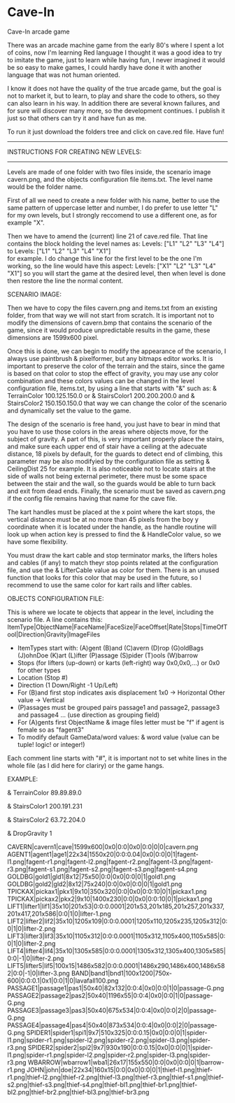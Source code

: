 # Cave-In
Cave-In arcade game 

There was an arcade machine game from the early 80's where I spent a lot of coins, now I'm learning Red language I thought it was a good idea to try to imitate the game, just to learn while having fun, I never imagined it would be so easy to make games, I could hardly have done it with another language that was not human oriented.

I know it does not have the quality of the true arcade game, but the goal is not to market it, but to learn, to play and share the code to others, so they can also learn in his way. In addition there are several known failures, and for sure will discover many more, so the development continues. I publish it just so that others can try it and have fun as me.

To run it just download the folders tree and click on cave.red file. Have fun!

**********************************************************************************************************
INSTRUCTIONS FOR CREATING NEW LEVELS:
**********************************************************************************************************

Levels are made of one folder with two files inside, the scenario image cavern.png, and the 
objects configuration file items.txt. The level name would be the folder name.

First of all we need to create a new folder with his name, better to use the same pattern
of uppercase letter and number, I do prefer to use letter "L" for my own levels, but I 
strongly reccomend to use a different one, as for example "X".

Then we have to amend the (current) line 21 of cave.red file. That line contains the block 
holding the level names as:  Levels: ["L1" "L2" "L3" "L4"]  to 	Levels: ["L1" "L2" "L3" "L4" "X1"]  
for example. I do change this line for the first level to be the one I'm working, so the
line would have this aspect:  Levels: ["X1" "L2" "L3" "L4" "X1"] so you will start the game
at the desired level, then when level is done then restore the line the normal content.

SCENARIO IMAGE:

Then we have to copy the files cavern.png and items.txt from an existing folder, from
that way we will not start from scratch. It is important not to modify the dimensions of
cavern.bmp that contains the scenario of the game, since it would produce unpredictable results
in the game, these dimensions are 1599x600 pixel.

Once this is done, we can begin to modify the appearance of the scenario, I always use
paintbrush & pixelformer, but any bitmaps editor works. It is important to preserve the color
of the terrain and the stairs, since the game is based on that color to stop the effect of
gravity, you may use any color combination and these colors values can be changed in the level
configuration file, items.txt, by using a line that starts with "&" such as: 
& TerrainColor 100.125.150.0 or & StairsColor1 200.200.200.0 and & StairsColor2 150.150.150.0
that way we can change the color of the scenario and dynamically set the value to the game.

The design of the scenario is free hand, you just have to bear in mind that you have to use 
those colors in the areas where objects move, for the subject of gravity. A part of this, is 
very important properly place the stairs, and make sure each upper end of stair have a ceiling 
at the adecuate distance, 18 pixels by default, for the guards to detect end of climbing, this
parameter may be also modifyied by the configuration file as setting & CeilingDist 25 for example.
It is also noticeable not to locate stairs at the side of walls not being external perimeter, there
must be some space between the stair and the wall, so the guards would be able to turn back and exit 
from dead ends. Finally, the scenario must be saved as cavern.png if the config file remains having
that name for the cave file.

The kart handles must be placed at the x point where the kart stops, the vertical distance must be 
at no more than 45 pixels from the boy y coordinate when it is located under the handle, as the handle 
routine will look up when action key is pressed to find the & HandleColor value, so we have some flexibility.

You must draw the kart cable and stop terminator marks, the lifters holes and cables (if any) to match theyr
stop points related at the configuration file, and use the & LifterCable value as color for them. There is an 
unused function that looks for this color that may be used in the future, so I recommend to use the same color
for kart rails and lifter cables.

OBJECTS CONFIGURATION FILE:

This is where we locate te objects that appear in the level, including the scenario file.
A line contains this:
ItemType|ObjectName|FaceName|FaceSize|FaceOffset|Rate|Stops|TimeOfTool|Direction|Gravity|ImageFiles
- ItemTypes start with: (A)gent (B)and (C)avern (D)rop (G)oldBags (J)ohnDoe (K)art (L)ifter (P)assage (S)pider (T)ools (W)barrow
- Stops (for lifters (up-down) or karts (left-right) way 0x0,0x0,...) or 0x0 for other types
- Location (Stop #)
- Direction (1 Down/Right -1 Up/Left)
- For (B)and first stop indicates axis displacement 1x0 -> Horizontal  Other value -> Vertical
- (P)assages must be grouped pairs passage1 and passage2, passage3 and passage4 ... (use direction as grouping field)
- For (A)gents first ObjectName & image files letter must be "f" if agent is female so as "fagent3"
- To modify default GameData/word values:  & word value   (value can be tuple! logic! or integer!)

Each comment line starts with "#", it is important not to set white lines in the whole file (as I did here for clariry) or the game hangs.

EXAMPLE:

& TerrainColor 89.89.89.0

& StairsColor1 200.191.231

& StairsColor2 63.72.204.0

& DropGravity 1

CAVERN|cavern1|cave|1599x600|0x0|0:0|0x0|0:0|0|0|cavern.png
AGENT1|agent1|age1|22x34|1550x20|0:0:0.04|0x0|0:0|0|1|fagent-l1.png|fagent-r1.png|fagent-l2.png|fagent-r2.png|fagent-l3.png|fagent-r3.png|fagent-s1.png|fagent-s2.png|fagent-s3.png|fagent-s4.png
GOLDBG|gold1|gld1|8x12|75x50|0:0|0x0|0:0|0|1|gold1.png
GOLDBG|gold2|gld2|8x12|75x240|0:0|0x0|0:0|0|1|gold1.png
TPICKAX|pickax1|pkx1|9x10|350x320|0:0|0x0|0:0:10|0|1|pickax1.png
TPICKAX|pickax2|pkx2|9x10|1400x230|0:0|0x0|0:0:10|0|1|pickax1.png
LIFT1|lifter1|lif1|35x10|201x53|0:0:0.0001|201x53,201x185,201x257,201x337,201x417,201x586|0:0|1|0|lifter-1.png
LIFT2|lifter2|lif2|35x10|1205x109|0:0:0.0001|1205x110,1205x235,1205x312|0:0|1|0|lifter-2.png
LIFT3|lifter3|lif3|35x10|1105x312|0:0:0.0001|1105x312,1105x400,1105x585|0:0|1|0|lifter-2.png
LIFT4|lifter4|lif4|35x10|1305x585|0:0:0.0001|1305x312,1305x400,1305x585|0:0|-1|0|lifter-2.png
LIFT5|lifter5|lif5|100x15|1486x582|0:0:0.0001|1486x290,1486x400,1486x582|0:0|-1|0|lifter-3.png
BAND|band1|bnd1|100x1200|750x-600|0:0:0.1|0x1|0:0|1|0|lavafall100.png
PASSAGE1|passage1|pas1|50x40|82x132|0:0:4|0x0|0:0|1|0|passage-G.png
PASSAGE2|passage2|pas2|50x40|1196x55|0:0:4|0x0|0:0|1|0|passage-G.png
PASSAGE3|passage3|pas3|50x40|675x534|0:0:4|0x0|0:0|2|0|passage-G.png
PASSAGE4|passage4|pas4|50x40|873x534|0:0:4|0x0|0:0|2|0|passage-G.png
SPIDER1|spider1|spi1|9x7|510x325|0:0:0.15|0x0|0:0|0|1|spider-l1.png|spider-r1.png|spider-l2.png|spider-r2.png|spider-l3.png|spider-r3.png
SPIDER2|spider2|spi2|9x7|930x190|0:0:0.15|0x0|0:0|0|1|spider-l1.png|spider-r1.png|spider-l2.png|spider-r2.png|spider-l3.png|spider-r3.png
WBARROW|wbarrow1|wba1|26x17|155x550|0:0|0x0|0:0|0|1|barrow-r1.png
JOHN|john|doe|22x34|160x15|0:0|0x0|0:0|0|1|thief-l1.png|thief-r1.png|thief-l2.png|thief-r2.png|thief-l3.png|thief-r3.png|thief-s1.png|thief-s2.png|thief-s3.png|thief-s4.png|thief-bl1.png|thief-br1.png|thief-bl2.png|thief-br2.png|thief-bl3.png|thief-br3.png
